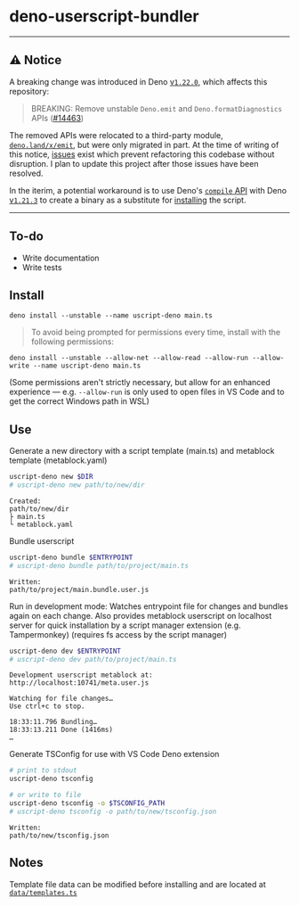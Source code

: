 # deno-userscript-bundler


---

## ⚠️ Notice

A breaking change was introduced in Deno
[v`1.22.0`](https://github.com/denoland/deno/releases/tag/v1.22.0),
which affects this repository:

> BREAKING: Remove unstable `Deno.emit` and `Deno.formatDiagnostics` APIs
> ([#14463](https://github.com/denoland/deno/pull/14463))

The removed APIs were relocated to a third-party module,
[`deno.land/x/emit`](https://deno.land/x/emit),
but were only migrated in part. At the time of writing of this notice,
[issues](https://github.com/denoland/deno_emit/issues) exist which prevent
refactoring this codebase without disruption. I plan to update this project
after those issues have been resolved.

In the iterim, a potential workaround is to use Deno's
[`compile` API](https://deno.land/manual@v1.21.3/tools/compiler)
with Deno
[v`1.21.3`](https://github.com/denoland/deno/releases/tag/v1.21.3)
to create a binary as a substitute for [installing](#install) the script.

---


## To-do

- Write documentation
- Write tests


## Install

```
deno install --unstable --name uscript-deno main.ts
```

> To avoid being prompted for permissions every time, install with the following permissions:

```
deno install --unstable --allow-net --allow-read --allow-run --allow-write --name uscript-deno main.ts
```

(Some permissions aren't strictly necessary, but allow for an enhanced experience — e.g. `--allow-run` is only used to open files in VS Code and to get the correct Windows path in WSL)


## Use

Generate a new directory with a script template (main.ts) and metablock template (metablock.yaml)
```sh
uscript-deno new $DIR
# uscript-deno new path/to/new/dir
```
```
Created:
path/to/new/dir
├ main.ts
└ metablock.yaml
```

Bundle userscript
```sh
uscript-deno bundle $ENTRYPOINT
# uscript-deno bundle path/to/project/main.ts
```
```
Written:
path/to/project/main.bundle.user.js
```

Run in development mode: Watches entrypoint file for changes and bundles again on each change. Also provides metablock userscript on localhost server for quick installation by a script manager extension (e.g. Tampermonkey) (requires fs access by the script manager)
```sh
uscript-deno dev $ENTRYPOINT
# uscript-deno dev path/to/project/main.ts
```
```
Development userscript metablock at:
http://localhost:10741/meta.user.js

Watching for file changes…
Use ctrl+c to stop.

18:33:11.796 Bundling…
18:33:13.211 Done (1416ms)
…
```

Generate TSConfig for use with VS Code Deno extension
```sh
# print to stdout
uscript-deno tsconfig

# or write to file
uscript-deno tsconfig -o $TSCONFIG_PATH
# uscript-deno tsconfig -o path/to/new/tsconfig.json
```
```
Written:
path/to/new/tsconfig.json
```


## Notes

Template file data can be modified before installing and are located at [`data/templates.ts`](data/templates.ts)
